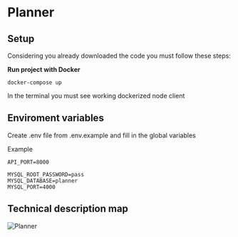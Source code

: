 # Planner

## Setup

Considering you already downloaded the code you must follow these steps:

**Run project with Docker**

```
docker-compose up
```

In the terminal you must see working dockerized node client

## Enviroment variables

Create .env file from .env.example and fill in the global variables

Example

```
API_PORT=8000

MYSQL_ROOT_PASSWORD=pass
MYSQL_DATABASE=planner
MYSQL_PORT=4000

```

## Technical description map

![Planner](https://user-images.githubusercontent.com/39725714/119777574-0c5f1e00-becf-11eb-87fa-096573a8fd1d.png)
